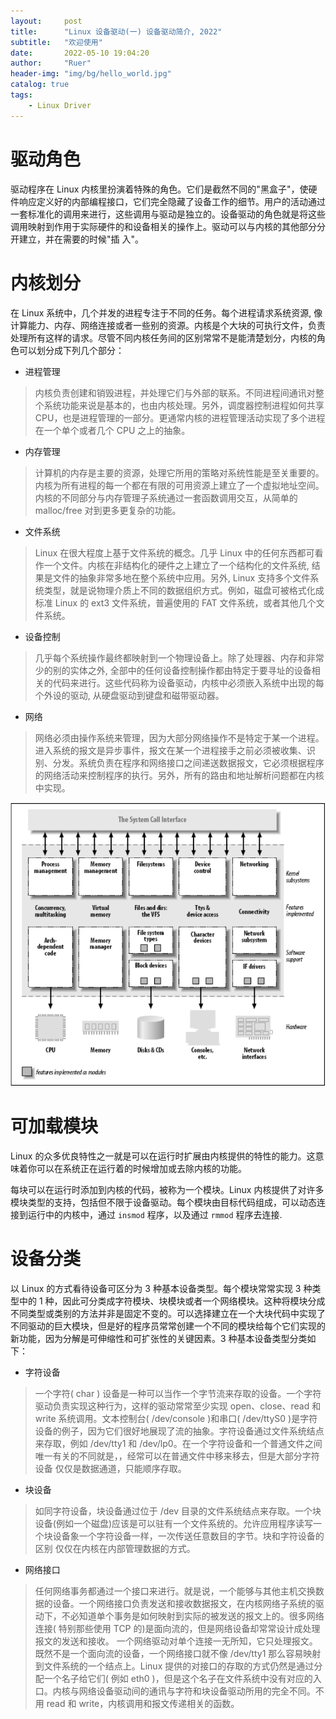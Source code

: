 ```yaml
---
layout:     post
title:      "Linux 设备驱动(一) 设备驱动简介, 2022"
subtitle:   "欢迎使用"
date:       2022-05-10 19:04:20
author:     "Ruer"
header-img: "img/bg/hello_world.jpg"
catalog: true
tags:
    - Linux Driver
---
```


# 驱动角色

驱动程序在 Linux 内核里扮演着特殊的角色。它们是截然不同的"黑盒子"，使硬件响应定义好的内部编程接口，它们完全隐藏了设备工作的细节。用户的活动通过一套标准化的调用来进行，这些调用与驱动是独立的。设备驱动的角色就是将这些调用映射到作用于实际硬件的和设备相关的操作上。驱动可以与内核的其他部分分开建立，并在需要的时候"插
入"。

# 内核划分

在 Linux 系统中，几个并发的进程专注于不同的任务。每个进程请求系统资源, 像计算能力、内存、网络连接或者一些别的资源。内核是个大块的可执行文件，负责处理所有这样的请求。尽管不同内核任务间的区别常常不是能清楚划分，内核的角色可以划分成下列几个部分：

* 进程管理

> 内核负责创建和销毁进程，并处理它们与外部的联系。不同进程间通讯对整个系统功能来说是基本的，也由内核处理。另外，调度器控制进程如何共享 CPU，也是进程管理的一部分。更通常内核的进程管理活动实现了多个进程在一个单个或者几个 CPU 之上的抽象。

* 内存管理

> 计算机的内存是主要的资源，处理它所用的策略对系统性能是至关重要的。内核为所有进程的每一个都在有限的可用资源上建立了一个虚拟地址空间。内核的不同部分与内存管理子系统通过一套函数调用交互，从简单的 malloc/free 对到更多更复杂的功能。

* 文件系统

> Linux 在很大程度上基于文件系统的概念。几乎 Linux 中的任何东西都可看作一个文件。内核在非结构化的硬件之上建立了一个结构化的文件系统, 结果是文件的抽象非常多地在整个系统中应用。另外, Linux 支持多个文件系统类型，就是说物理介质上不同的数据组织方式。例如，磁盘可被格式化成标准 Linux 的 ext3 文件系统，普遍使用的 FAT 文件系统，或者其他几个文件系统。

* 设备控制

> 几乎每个系统操作最终都映射到一个物理设备上。除了处理器、内存和非常少的别的实体之外, 全部中的任何设备控制操作都由特定于要寻址的设备相关的代码来进行。这些代码称为设备驱动，内核中必须嵌入系统中出现的每个外设的驱动, 从硬盘驱动到键盘和磁带驱动器。

* 网络

> 网络必须由操作系统来管理，因为大部分网络操作不是特定于某一个进程。进入系统的报文是异步事件，报文在某一个进程接手之前必须被收集、识别、分发。系统负责在程序和网络接口之间递送数据报文，它必须根据程序的网络活动来控制程序的执行。另外，所有的路由和地址解析问题都在内核中实现。

![1](/img/Linux/驱动编程/内核划分.png)

# 可加载模块

Linux 的众多优良特性之一就是可以在运行时扩展由内核提供的特性的能力。这意味着你可以在系统正在运行着的时候增加或去除内核的功能。

每块可以在运行时添加到内核的代码，被称为一个模块。Linux 内核提供了对许多模块类型的支持，包括但不限于设备驱动。每个模块由目标代码组成，可以动态连接到运行中的内核中，通过 `insmod` 程序，以及通过 `rmmod` 程序去连接.

# 设备分类

以 Linux 的方式看待设备可区分为 3 种基本设备类型。每个模块常常实现 3 种类型中的 1 种，因此可分类成字符模块、块模块或者一个网络模块。这种将模块分成不同类型或类别的方法并非是固定不变的。可以选择建立在一个大块代码中实现了不同驱动的巨大模块，但是好的程序员常常创建一个不同的模块给每个它们实现的新功能，因为分解是可伸缩性和可扩张性的关键因素。3 种基本设备类型分类如下：

* 字符设备

> 一个字符( char ) 设备是一种可以当作一个字节流来存取的设备。一个字符驱动负责实现这种行为，这样的驱动常常至少实现 open、close、read 和 write 系统调用。文本控制台( /dev/console )和串口( /dev/ttyS0 )是字符设备的例子，因为它们很好地展现了流的抽象。字符设备通过文件系统结点来存取，例如 /dev/tty1 和 /dev/lp0。在一个字符设备和一个普通文件之间唯一有关的不同就是，，经常可以在普通文件中移来移去，但是大部分字符设备
仅仅是数据通道，只能顺序存取。

* 块设备

> 如同字符设备，块设备通过位于 /dev 目录的文件系统结点来存取。一个块设备(例如一个磁盘)应该是可以驻有一个文件系统的。允许应用程序读写一个块设备象一个字符设备一样，一次传送任意数目的字节。块和字符设备的区别
仅仅在内核在内部管理数据的方式。

* 网络接口

> 任何网络事务都通过一个接口来进行。就是说，一个能够与其他主机交换数据的设备。一个网络接口负责发送和接收数据报文，在内核网络子系统的驱动下，不必知道单个事务是如何映射到实际的被发送的报文上的。很多网络连接( 特别那些使用 TCP 的)是面向流的，但是网络设备却常常设计成处理报文的发送和接收。
一个网络驱动对单个连接一无所知，它只处理报文。既然不是一个面向流的设备，一个网络接口就不像 /dev/tty1 那么容易映射到文件系统的一个结点上。Linux 提供的对接口的存取的方式仍然是通过分配一个名子给它们( 例如 eth0 )，但是这个名子在文件系统中没有对应的入口。内核与网络设备驱动间的通讯与字符和块设备驱动所用的完全不同。不用 read 和 write，内核调用和报文传递相关的函数。